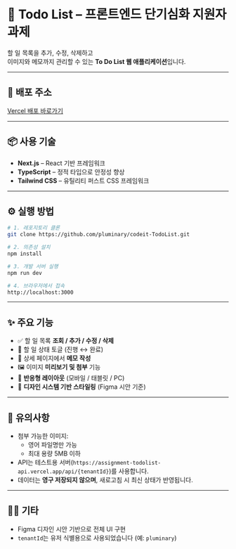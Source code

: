 # 📝 Todo List – 프론트엔드 단기심화 지원자 과제

할 일 목록을 추가, 수정, 삭제하고  
이미지와 메모까지 관리할 수 있는 **To Do List 웹 애플리케이션**입니다.

---

## 🚀 배포 주소

[Vercel 배포 바로가기](https://codeit-todo-list-chi.vercel.app/)

---

## 📦 사용 기술

- **Next.js** – React 기반 프레임워크  
- **TypeScript** – 정적 타입으로 안정성 향상  
- **Tailwind CSS** – 유틸리티 퍼스트 CSS 프레임워크  

---

## ⚙️ 실행 방법

```bash
# 1. 레포지토리 클론
git clone https://github.com/pluminary/codeit-TodoList.git

# 2. 의존성 설치
npm install

# 3. 개발 서버 실행
npm run dev

# 4. 브라우저에서 접속
http://localhost:3000
```

---

## ✨ 주요 기능

- ✅ 할 일 목록 **조회 / 추가 / 수정 / 삭제**  
- 🔁 할 일 상태 토글 (진행 ↔ 완료)  
- 📝 상세 페이지에서 **메모 작성**  
- 🖼️ 이미지 **미리보기 및 첨부** 기능  
- 📱 **반응형 레이아웃** (모바일 / 태블릿 / PC)  
- 🎨 **디자인 시스템 기반 스타일링** (Figma 시안 기준)  

---

## 📌 유의사항

- 첨부 가능한 이미지:
  - 영어 파일명만 가능
  - 최대 용량 5MB 이하  
- API는 테스트용 서버(`https://assignment-todolist-api.vercel.app/api/{tenantId}`)를 사용합니다.  
- 데이터는 **영구 저장되지 않으며**, 새로고침 시 최신 상태가 반영됩니다.

---

## 🙋‍♀️ 기타

- Figma 디자인 시안 기반으로 전체 UI 구현  
- `tenantId`는 유저 식별용으로 사용되었습니다 (예: `pluminary`)
